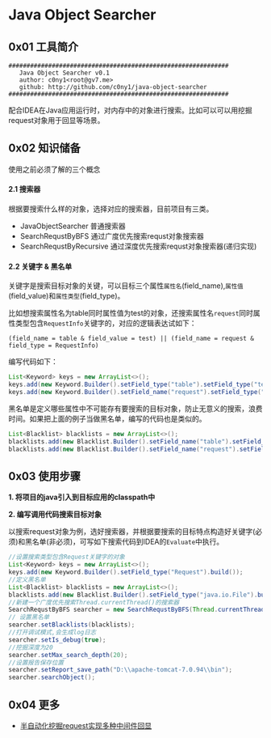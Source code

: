 # Java Object Searcher

## 0x01 工具简介

```
#############################################################
   Java Object Searcher v0.1
   author: c0ny1<root@gv7.me>
   github: http://github.com/c0ny1/java-object-searcher
#############################################################
```

配合IDEA在Java应用运行时，对内存中的对象进行搜索。比如可以可以用挖掘request对象用于回显等场景。

## 0x02 知识储备

使用之前必须了解的三个概念

#### 2.1 搜索器
根据要搜索什么样的对象，选择对应的搜索器，目前项目有三类。

* JavaObjectSearcher 普通搜索器
* SearchRequstByBFS 通过广度优先搜索requst对象搜索器
* SearchRequstByRecursive 通过深度优先搜索requst对象搜索器(递归实现)

#### 2.2 关键字 & 黑名单

关键字是搜索目标对象的关键，可以目标三个属性`属性名`(field_name),`属性值`(field_value)和`属性类型`(field_type)。

比如想搜索属性名为table同时属性值为test的对象，还搜索属性名`request`同时属性类型包含`RequestInfo`关键字的，对应的逻辑表达试如下：

```$xslt
(field_name = table & field_value = test) || (field_name = request & field_type = RequestInfo)
```

编写代码如下：

```java
List<Keyword> keys = new ArrayList<>();
keys.add(new Keyword.Builder().setField_type("table").setField_type("test").build());
keys.add(new Keyword.Builder().setField_name("request").setField_type("RequestInfo").build());
```

黑名单是定义哪些属性中不可能存有要搜索的目标对象，防止无意义的搜索，浪费时间。如果把上面的例子当做黑名单，编写的代码也是类似的。

```java
List<Blacklist> blacklists = new ArrayList<>();
blacklists.add(new Blacklist.Builder().setField_name("table").setField_value("test").build());
blacklists.add(new Blacklist.Builder().setField_name("request").setField_type("RequestInfo").build());
```


## 0x03 使用步骤

**1. 将项目的java引入到目标应用的classpath中**

**2. 编写调用代码搜索目标对象**

以搜索request对象为例，选好搜索器，并根据要搜索的目标特点构造好关键字(必须)和黑名单(非必须)，可写如下搜索代码到IDEA的`Evaluate`中执行。

```java
//设置搜索类型包含Request关键字的对象
List<Keyword> keys = new ArrayList<>();
keys.add(new Keyword.Builder().setField_type("Request").build());
//定义黑名单
List<Blacklist> blacklists = new ArrayList<>();
blacklists.add(new Blacklist.Builder().setField_type("java.io.File").build());
//新建一个广度优先搜索Thread.currentThread()的搜索器
SearchRequstByBFS searcher = new SearchRequstByBFS(Thread.currentThread(),keys);
// 设置黑名单
searcher.setBlacklists(blacklists);
//打开调试模式,会生成log日志
searcher.setIs_debug(true);
//挖掘深度为20
searcher.setMax_search_depth(20);
//设置报告保存位置
searcher.setReport_save_path("D:\\apache-tomcat-7.0.94\\bin");
searcher.searchObject();
```

## 0x04 更多
* [半自动化挖掘request实现多种中间件回显](http://gv7.me/articles/2020/semi-automatic-mining-request-implements-multiple-middleware-echo/)